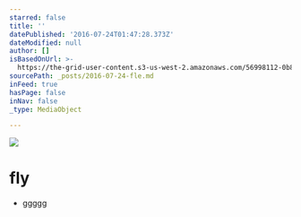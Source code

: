 ```yaml
---
starred: false
title: ''
datePublished: '2016-07-24T01:47:28.373Z'
dateModified: null
author: []
isBasedOnUrl: >-
  https://the-grid-user-content.s3-us-west-2.amazonaws.com/56998112-0b83-4267-83cf-012ba878b394.jpg
sourcePath: _posts/2016-07-24-fle.md
inFeed: true
hasPage: false
inNav: false
_type: MediaObject

---
```

![](https://the-grid-user-content.s3-us-west-2.amazonaws.com/56998112-0b83-4267-83cf-012ba878b394.jpg)

# fly

* ggggg